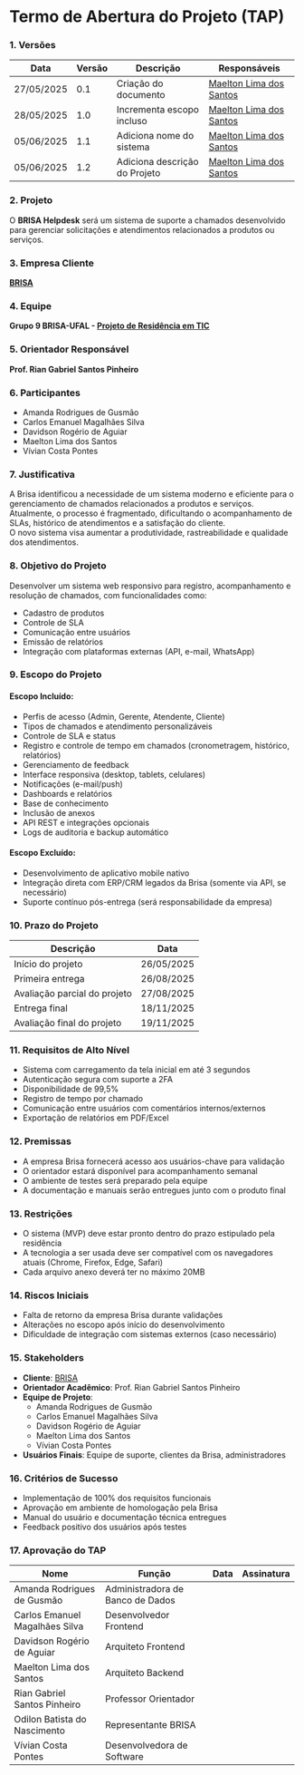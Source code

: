 # Termo de Abertura do Projeto (TAP)

### 1. Versões

| Data       | Versão | Descrição                  | Responsáveis               |
|------------|--------|----------------------------|----------------------------|
| 27/05/2025 | 0.1    | Criação do documento       | [Maelton Lima dos Santos](https://github.com/Maelton)    |
| 28/05/2025 | 1.0    | Incrementa escopo incluso  | [Maelton Lima dos Santos](https://github.com/Maelton)    |
| 05/06/2025 | 1.1    | Adiciona nome do sistema   | [Maelton Lima dos Santos](https://github.com/Maelton)    |
| 05/06/2025 | 1.2    | Adiciona descrição do Projeto | [Maelton Lima dos Santos](https://github.com/Maelton) |

### 2. Projeto

O **BRISA Helpdesk** será um sistema de suporte a chamados desenvolvido para gerenciar solicitações e atendimentos relacionados a produtos ou serviços.

### 3. Empresa Cliente

[**BRISA**](http://www.brisabr.com.br)

### 4. Equipe

**Grupo 9 BRISA-UFAL - [Projeto de Residência em TIC](https://easy.ufal.br/brisa/residencia.html)**

### 5. Orientador Responsável

**Prof. Rian Gabriel Santos Pinheiro**

### 6. Participantes

- Amanda Rodrigues de Gusmão  
- Carlos Emanuel Magalhães Silva  
- Davidson Rogério de Aguiar  
- Maelton Lima dos Santos  
- Vívian Costa Pontes  

### 7. Justificativa

A Brisa identificou a necessidade de um sistema moderno e eficiente para o gerenciamento de chamados relacionados a produtos e serviços. Atualmente, o processo é fragmentado, dificultando o acompanhamento de SLAs, histórico de atendimentos e a satisfação do cliente.  
O novo sistema visa aumentar a produtividade, rastreabilidade e qualidade dos atendimentos.

### 8. Objetivo do Projeto

Desenvolver um sistema web responsivo para registro, acompanhamento e resolução de chamados, com funcionalidades como:

- Cadastro de produtos  
- Controle de SLA  
- Comunicação entre usuários  
- Emissão de relatórios  
- Integração com plataformas externas (API, e-mail, WhatsApp)

### 9. Escopo do Projeto

#### Escopo Incluído:

- Perfis de acesso (Admin, Gerente, Atendente, Cliente)  
- Tipos de chamados e atendimento personalizáveis  
- Controle de SLA e status  
- Registro e controle de tempo em chamados (cronometragem, histórico, relatórios)  
- Gerenciamento de feedback  
- Interface responsiva (desktop, tablets, celulares)  
- Notificações (e-mail/push)  
- Dashboards e relatórios  
- Base de conhecimento  
- Inclusão de anexos  
- API REST e integrações opcionais  
- Logs de auditoria e backup automático  

#### Escopo Excluído:

- Desenvolvimento de aplicativo mobile nativo  
- Integração direta com ERP/CRM legados da Brisa (somente via API, se necessário)  
- Suporte contínuo pós-entrega (será responsabilidade da empresa)

### 10. Prazo do Projeto

| Descrição                            | Data       |
|--------------------------------------|------------|
| Início do projeto                    | 26/05/2025 |
| Primeira entrega                     | 26/08/2025 |
| Avaliação parcial do projeto         | 27/08/2025 |
| Entrega final                        | 18/11/2025 |
| Avaliação final do projeto           | 19/11/2025 |

### 11. Requisitos de Alto Nível

- Sistema com carregamento da tela inicial em até 3 segundos  
- Autenticação segura com suporte a 2FA  
- Disponibilidade de 99,5%  
- Registro de tempo por chamado  
- Comunicação entre usuários com comentários internos/externos  
- Exportação de relatórios em PDF/Excel  

### 12. Premissas

- A empresa Brisa fornecerá acesso aos usuários-chave para validação  
- O orientador estará disponível para acompanhamento semanal  
- O ambiente de testes será preparado pela equipe  
- A documentação e manuais serão entregues junto com o produto final  

### 13. Restrições

- O sistema (MVP) deve estar pronto dentro do prazo estipulado pela residência  
- A tecnologia a ser usada deve ser compatível com os navegadores atuais (Chrome, Firefox, Edge, Safari)  
- Cada arquivo anexo deverá ter no máximo 20MB  

### 14. Riscos Iniciais

- Falta de retorno da empresa Brisa durante validações  
- Alterações no escopo após início do desenvolvimento  
- Dificuldade de integração com sistemas externos (caso necessário)  

### 15. Stakeholders

- **Cliente**: [BRISA](http://www.brisabr.com.br)
- **Orientador Acadêmico**: Prof. Rian Gabriel Santos Pinheiro  
- **Equipe de Projeto**:
  - Amanda Rodrigues de Gusmão  
  - Carlos Emanuel Magalhães Silva  
  - Davidson Rogério de Aguiar  
  - Maelton Lima dos Santos  
  - Vívian Costa Pontes  
- **Usuários Finais**: Equipe de suporte, clientes da Brisa, administradores  

### 16. Critérios de Sucesso

- Implementação de 100% dos requisitos funcionais  
- Aprovação em ambiente de homologação pela Brisa  
- Manual do usuário e documentação técnica entregues  
- Feedback positivo dos usuários após testes  

### 17. Aprovação do TAP

| Nome                             | Função                              | Data | Assinatura |
|----------------------------------|-------------------------------------|------|------------|
| Amanda Rodrigues de Gusmão      | Administradora de Banco de Dados    |      |            |
| Carlos Emanuel Magalhães Silva  | Desenvolvedor Frontend              |      |            |
| Davidson Rogério de Aguiar      | Arquiteto Frontend                  |      |            |
| Maelton Lima dos Santos         | Arquiteto Backend                   |      |            |
| Rian Gabriel Santos Pinheiro    | Professor Orientador                |      |            |
| Odilon Batista do Nascimento    | Representante BRISA                 |      |            |
| Vívian Costa Pontes             | Desenvolvedora de Software          |      |            |
